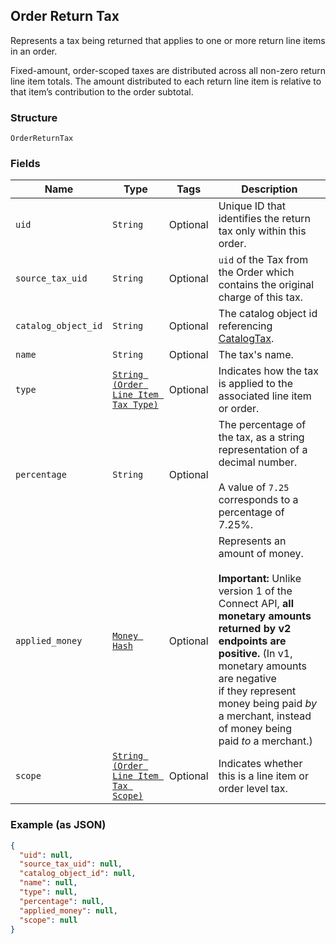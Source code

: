## Order Return Tax

Represents a tax being returned that applies to one or more return line items in an order.

Fixed-amount, order-scoped taxes are distributed across all non-zero return line item totals.
The amount distributed to each return line item is relative to that item’s contribution to the
order subtotal.

### Structure

`OrderReturnTax`

### Fields

| Name | Type | Tags | Description |
|  --- | --- | --- | --- |
| `uid` | `String` | Optional | Unique ID that identifies the return tax only within this order. |
| `source_tax_uid` | `String` | Optional | `uid` of the Tax from the Order which contains the original charge of this tax. |
| `catalog_object_id` | `String` | Optional | The catalog object id referencing [CatalogTax](./models/catalog-tax.md). |
| `name` | `String` | Optional | The tax's name. |
| `type` | [`String (Order Line Item Tax Type)`](/doc/models/order-line-item-tax-type.md) | Optional | Indicates how the tax is applied to the associated line item or order. |
| `percentage` | `String` | Optional | The percentage of the tax, as a string representation of a decimal number.<br><br>A value of `7.25` corresponds to a percentage of 7.25%. |
| `applied_money` | [`Money Hash`](/doc/models/money.md) | Optional | Represents an amount of money.<br><br>__Important:__ Unlike version 1 of the Connect API, __all monetary amounts<br>returned by v2 endpoints are positive.__ (In v1, monetary amounts are negative<br>if they represent money being paid _by_ a merchant, instead of money being<br>paid _to_ a merchant.) |
| `scope` | [`String (Order Line Item Tax Scope)`](/doc/models/order-line-item-tax-scope.md) | Optional | Indicates whether this is a line item or order level tax. |

### Example (as JSON)

```json
{
  "uid": null,
  "source_tax_uid": null,
  "catalog_object_id": null,
  "name": null,
  "type": null,
  "percentage": null,
  "applied_money": null,
  "scope": null
}
```

